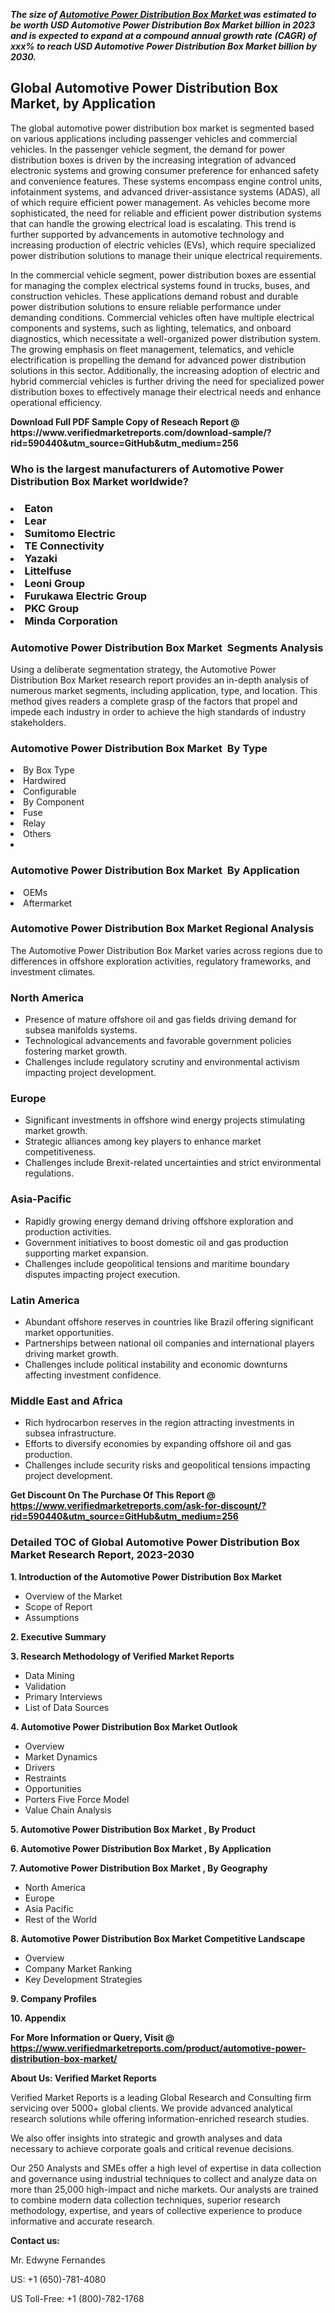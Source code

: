 <p><em><strong>The size of <a href="https://www.verifiedmarketreports.com/download-sample/?rid=590440&utm_source=GitHub&utm_medium=256" target="_blank">Automotive Power Distribution Box Market </a> was estimated to be worth USD Automotive Power Distribution Box Market billion in 2023 and is expected to expand at a compound annual growth rate (CAGR) of xxx% to reach USD Automotive Power Distribution Box Market billion by 2030.</strong></em><br /><h2>Global Automotive Power Distribution Box Market, by Application</h2><p>The global automotive power distribution box market is segmented based on various applications including passenger vehicles and commercial vehicles. In the passenger vehicle segment, the demand for power distribution boxes is driven by the increasing integration of advanced electronic systems and growing consumer preference for enhanced safety and convenience features. These systems encompass engine control units, infotainment systems, and advanced driver-assistance systems (ADAS), all of which require efficient power management. As vehicles become more sophisticated, the need for reliable and efficient power distribution systems that can handle the growing electrical load is escalating. This trend is further supported by advancements in automotive technology and increasing production of electric vehicles (EVs), which require specialized power distribution solutions to manage their unique electrical requirements.</p><p>In the commercial vehicle segment, power distribution boxes are essential for managing the complex electrical systems found in trucks, buses, and construction vehicles. These applications demand robust and durable power distribution solutions to ensure reliable performance under demanding conditions. Commercial vehicles often have multiple electrical components and systems, such as lighting, telematics, and onboard diagnostics, which necessitate a well-organized power distribution system. The growing emphasis on fleet management, telematics, and vehicle electrification is propelling the demand for advanced power distribution solutions in this sector. Additionally, the increasing adoption of electric and hybrid commercial vehicles is further driving the need for specialized power distribution boxes to effectively manage their electrical needs and enhance operational efficiency.</p></p><p id="" class=""><strong>Download Full PDF Sample Copy of Reseach Report @ <a target="">https://www.verifiedmarketreports.com/download-sample/?rid=590440&utm_source=GitHub&utm_medium=256</a></strong></p><h3 id="" class="">Who is the largest manufacturers of&nbsp;Automotive Power Distribution Box Market worldwide?</h3><h3 class=""></Li><Li>Eaton</Li><Li> Lear</Li><Li> Sumitomo Electric</Li><Li> TE Connectivity</Li><Li> Yazaki</Li><Li> Littelfuse</Li><Li> Leoni Group</Li><Li> Furukawa Electric Group</Li><Li> PKC Group</Li><Li> Minda Corporation</h3><h3 id="" class="">Automotive Power Distribution Box Market &nbsp;Segments Analysis</h3><p id="" class="">Using a deliberate segmentation strategy, the Automotive Power Distribution Box Market research report provides an in-depth analysis of numerous market segments, including application, type, and location. This method gives readers a complete grasp of the factors that propel and impede each industry in order to achieve the high standards of industry stakeholders.</p><h3 id="" class="">Automotive Power Distribution Box Market &nbsp;By Type</h3><p></Li><Li>By Box Type</Li><Li> Hardwired</Li><Li> Configurable</Li><Li> By Component</Li><Li> Fuse</Li><Li> Relay</Li><Li> Others</Li><Li> </p><h3 id="" class="">Automotive Power Distribution Box Market &nbsp;By Application</h3><p class=""></Li><Li>OEMs</Li><Li> Aftermarket</p><h3 id="" class="">Automotive Power Distribution Box Market Regional Analysis</h3><p id="" class="">The Automotive Power Distribution Box Market varies across regions due to differences in offshore exploration activities, regulatory frameworks, and investment climates.</p><h3 id="" class="">North America</h3><ul><li>Presence of mature offshore oil and gas fields driving demand for subsea manifolds systems.</li><li>Technological advancements and favorable government policies fostering market growth.</li><li>Challenges include regulatory scrutiny and environmental activism impacting project development.</li></ul><h3 id="" class="">Europe</h3><ul><li>Significant investments in offshore wind energy projects stimulating market growth.</li><li>Strategic alliances among key players to enhance market competitiveness.</li><li>Challenges include Brexit-related uncertainties and strict environmental regulations.</li></ul><h3 id="" class="">Asia-Pacific</h3><ul><li>Rapidly growing energy demand driving offshore exploration and production activities.</li><li>Government initiatives to boost domestic oil and gas production supporting market expansion.</li><li>Challenges include geopolitical tensions and maritime boundary disputes impacting project execution.</li></ul><h3 id="" class="">Latin America</h3><ul><li>Abundant offshore reserves in countries like Brazil offering significant market opportunities.</li><li>Partnerships between national oil companies and international players driving market growth.</li><li>Challenges include political instability and economic downturns affecting investment confidence.</li></ul><h3 id="" class="">Middle East and Africa</h3><ul><li>Rich hydrocarbon reserves in the region attracting investments in subsea infrastructure.</li><li>Efforts to diversify economies by expanding offshore oil and gas production.</li><li>Challenges include security risks and geopolitical tensions impacting project development.</li></ul><p id="" class=""><strong>Get Discount On The Purchase Of This Report @ <a href="https://www.verifiedmarketreports.com/ask-for-discount/?rid=590440&utm_source=GitHub&utm_medium=256" target="_blank">https://www.verifiedmarketreports.com/ask-for-discount/?rid=590440&utm_source=GitHub&utm_medium=256</a></strong></p><h3 id="" class="">Detailed TOC of Global Automotive Power Distribution Box Market Research Report, 2023-2030</h3><p id="" class=""><strong>1. Introduction of the Automotive Power Distribution Box Market </strong></p><ul><li>Overview of the Market</li><li>Scope of Report</li><li>Assumptions</li></ul><p id="" class=""><strong>2. Executive Summary</strong></p><p id="" class=""><strong>3. Research Methodology of Verified Market Reports</strong></p><ul><li>Data Mining</li><li>Validation</li><li>Primary Interviews</li><li>List of Data Sources</li></ul><p id="" class=""><strong>4. Automotive Power Distribution Box Market Outlook</strong></p><ul><li>Overview</li><li>Market Dynamics</li><li>Drivers</li><li>Restraints</li><li>Opportunities</li><li>Porters Five Force Model</li><li>Value Chain Analysis</li></ul><p id="" class=""><strong>5. Automotive Power Distribution Box Market , By Product</strong></p><p id="" class=""><strong>6. Automotive Power Distribution Box Market , By Application</strong></p><p id="" class=""><strong>7. Automotive Power Distribution Box Market , By Geography</strong></p><ul><li>North America</li><li>Europe</li><li>Asia Pacific</li><li>Rest of the World</li></ul><p id="" class=""><strong>8. Automotive Power Distribution Box Market Competitive Landscape</strong></p><ul><li>Overview</li><li>Company Market Ranking</li><li>Key Development Strategies</li></ul><p id="" class=""><strong>9. Company Profiles</strong></p><p id="" class=""><strong>10. Appendix</strong></p><p id="" class=""><strong>For More Information or Query, Visit @ <a href="https://www.verifiedmarketreports.com/product/automotive-power-distribution-box-market/" target="_blank">https://www.verifiedmarketreports.com/product/automotive-power-distribution-box-market/</a></strong></p><p id="" class=""><strong>About Us: Verified Market Reports</strong></p><p id="" class="">Verified Market Reports is a leading Global Research and Consulting firm servicing over 5000+ global clients. We provide advanced analytical research solutions while offering information-enriched research studies.</p><p id="" class="">We also offer insights into strategic and growth analyses and data necessary to achieve corporate goals and critical revenue decisions.</p><p id="" class="">Our 250 Analysts and SMEs offer a high level of expertise in data collection and governance using industrial techniques to collect and analyze data on more than 25,000 high-impact and niche markets. Our analysts are trained to combine modern data collection techniques, superior research methodology, expertise, and years of collective experience to produce informative and accurate research.</p><p id="" class=""><strong>Contact us:</strong></p><p id="" class="">Mr. Edwyne Fernandes</p><p id="" class="">US: +1 (650)-781-4080</p><p id="" class="">US Toll-Free: +1 (800)-782-1768</p>
